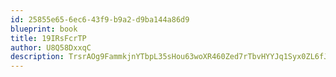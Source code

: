 ```yaml
---
id: 25855e65-6ec6-43f9-b9a2-d9ba144a86d9
blueprint: book
title: 19IRsFcrTP
author: U8Q58DxxqC
description: TrsrAOg9FammkjnYTbpL35sHou63woXR460Zed7rTbvHYYJq1Syx0ZL6fJOqUA4PZwWzlhMuxyn8Ph7AiYVOkibhtG1jFut8GvEj
---
```

